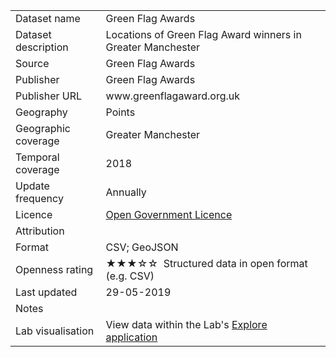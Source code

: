 <table>
<tr>
	<td>Dataset name</td>
	<td>Green Flag Awards</td>
</tr>
<tr>
	<td>Dataset description</td>
	<td>Locations of Green Flag Award winners in Greater Manchester</td>
</tr>
<tr>
	<td>Source</td>
	<td>Green Flag Awards</td>
</tr>
<tr>
	<td>Publisher</td>
	<td>Green Flag Awards</td>
</tr>
<tr>
	<td>Publisher URL</td>
	<td><a href="http://www.greenflagaward.org.uk/"></a>www.greenflagaward.org.uk</td>
</tr>
<tr>
	<td>Geography</td>
	<td>Points</td>
</tr>
<tr>
	<td>Geographic coverage</td>
	<td>Greater Manchester</td>
</tr>
<tr>
	<td>Temporal coverage</td>
	<td>2018</td>
</tr>
<tr>
	<td>Update frequency</td>
	<td>Annually</td>
</tr>
<tr>
	<td>Licence</td>
	<td><a href="http://www.nationalarchives.gov.uk/doc/open-government-licence/version/3/">Open Government Licence</a></td>
</tr>
<tr>
	<td>Attribution</td>
	<td></td>
</tr>
<tr>
	<td>Format</td>
	<td>CSV; GeoJSON</td>
</tr>
<tr>
	<td>Openness rating</td>
	<td>&#9733&#9733&#9733&#9734&#9734&nbsp; Structured data in open format (e.g. CSV)</td>
</tr>
<tr>
	<td>Last updated</td>
	<td>29-05-2019</td>
</tr>
<tr>
	<td>Notes</td>
	<td></td>
</tr>
<tr>
	<td>Lab visualisation</td>
	<td>View data within the Lab's <a href="https://www.trafforddatalab.io/maps/explore/index.html?dataset=dataset_name">Explore application</a></td>
</tr>
</table>
